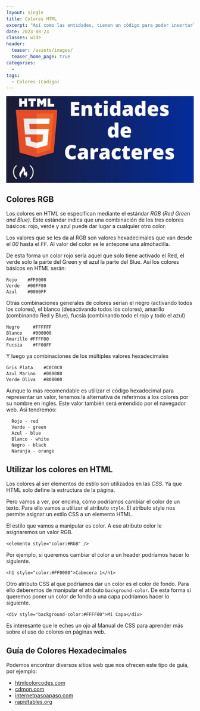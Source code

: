 ```yaml
---
layout: single
title: Colores HTML
excerpt: "Así como las entidades, tienen un código para poder insertarlas de forma eficaz, cada color también tiene su código, y aquí se describirá como se pueden insertar y que código corresponde a cada color"
date: 2023-08-23
classes: wide
header:
  teaser: /assets/images/
  teaser_home_page: true
categories:
  - 
tags:
  - Colores (Código)
---
```


<center>
    <img src='./../assets/images/Entidades/Intro.jpg'>
</center>

## Colores RGB

Los colores en HTML se especifican mediante el estándar *RGB (Red Green and Blue)*. Este estándar indica que una combinación de los tres colores básicos: rojo, verde y azul puede dar lugar a cualquier otro color.

Los valores que se les da al RGB son valores hexadecimales que van desde el *00* hasta el *FF*. Al valor del color se le antepone una almohadilla.

De esta forma un color rojo sería aquel que solo tiene activado el Red, el verde solo la parte del Green y el azul la parte del Blue. Así los colores básicos en HTML serán:

```
Rojo    #FF0000
Verde   #00FF00
Azul    #0000FF
```

Otras combinaciones generales de colores serían el negro (activando todos los colores), el blanco (desactivando todos los colores), amarillo (combinando Red y Blue), fucsia (combinando todo el rojo y todo el azul)

```
Negro     #FFFFFF
Blanco    #000000
Amarillo #FFFF00
Fucsia    #FF00FF
```

Y luego ya combinaciones de los múltiples valores hexadecimales

```
Gris Plata    #C0C0C0
Azul Marino   #000080
Verde Oliva   #808000
```

Aunque lo más recomendable es utilizar el código hexadecimal para representar un valor, tenemos la alternativa de referirnos a los colores por su nombre en inglés. Este valor también será entendido por el navegador web. Así tendremos:

```
  Rojo - red
  Verde - green
  Azul - blue
  Blanco - white
  Negro - black
  Naranja - orange
```

## Utilizar los colores en HTML

Los colores al ser elementos de estilo son utilizados en las *CSS*. Ya que HTML solo define la estructura de la página.

Pero vamos a ver, por encima, cómo podríamos cambiar el color de un texto. Para ello vamos a utilizar el atributo `style`. El atributo style nos permite asignar un estilo CSS a un elemento HTML.

El estilo que vamos a manipular es color. A ese atributo color le asignaremos un valor RGB.

```
<elemento style="color:#RGB" />
```

Por ejemplo, si queremos cambiar el color a un header podríamos hacer lo siguiente.

```
<h1 style="color:#FF0000">Cabecera 1</h1>
```

Otro atributo CSS al que podríamos dar un color es el color de fondo. Para ello deberemos de manipular el atributo `background-color`. De esta forma si queremos poner un color de fondo a una capa podríamos hacer lo siguiente.

```
<div style="background-color:#FFFF00">Mi Capa</div>
```

Es interesante que le eches un ojo al Manual de CSS para aprender más sobre el uso de colores en páginas web.

## Guía de Colores Hexadecimales

Podemos encontrar diversos sitios web que nos ofrecen este tipo de guía, por ejemplo:

* [htmlcolorcodes.com](https://htmlcolorcodes.com/es/)
* [cdmon.com](https://www.cdmon.com/es/apps/tabla-colores)
* [internetpasoapaso.com](https://internetpasoapaso.com/colores/)
* [rapidtables.org](https://www.rapidtables.org/web/color/RGB_Color.html)
